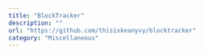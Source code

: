 ```yaml
---
title: "BlockTracker"
description: ""
url: "https://github.com/thisiskeanyvy/blocktracker"
category: "Miscellaneous"
---
```

